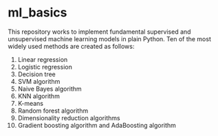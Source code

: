 # ml_basics

This repository works to implement fundamental supervised and unsupervised machine learning models in plain Python. Ten of the most widely used methods are created as follows:

1. Linear regression
2. Logistic regression
3. Decision tree
4. SVM algorithm
5. Naive Bayes algorithm
6. KNN algorithm
7. K-means
8. Random forest algorithm
9. Dimensionality reduction algorithms
10. Gradient boosting algorithm and AdaBoosting algorithm
